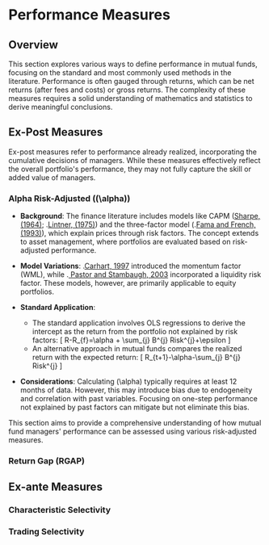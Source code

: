 # Performance Measures

## Overview

This section explores various ways to define performance in mutual funds, focusing on the standard and most commonly used methods in the literature. Performance is often gauged through returns, which can be net returns (after fees and costs) or gross returns. The complexity of these measures requires a solid understanding of mathematics and statistics to derive meaningful conclusions.

## Ex-Post Measures

Ex-post measures refer to performance already realized, incorporating the cumulative decisions of managers. While these measures effectively reflect the overall portfolio's performance, they may not fully capture the skill or added value of managers.

### Alpha Risk-Adjusted (\(\alpha\))

- **Background**: The finance literature includes models like CAPM ([Sharpe, (1964)](https://onlinelibrary.wiley.com/doi/full/10.1111/j.1540-6261.1964.tb02865.x); .[Lintner, (1975)](https://www.sciencedirect.com/science/article/pii/B9780127808505500186)) and the three-factor model (.[Fama and French, (1993)](http://www.sciencedirect.com/science/article/pii/0304405X93900235)), which explain prices through risk factors. The concept extends to asset management, where portfolios are evaluated based on risk-adjusted performance.

- **Model Variations**: .[Carhart, 1997](https://onlinelibrary.wiley.com/doi/abs/10.1111/j.1540-6261.1997.tb03808.x) introduced the momentum factor (WML), while .[ Pastor and Stambaugh, 2003](https://www.journals.uchicago.edu/doi/abs/10.1086/374184) incorporated a liquidity risk factor. These models, however, are primarily applicable to equity portfolios.

- **Standard Application**:
  - The standard application involves OLS regressions to derive the intercept as the return from the portfolio not explained by risk factors:
    \[
    R-R_{f}=\alpha + \sum_{j} B^{j} Risk^{j}+\epsilon
    \]
  - An alternative approach in mutual funds compares the realized return with the expected return:
    \[
    R_{t+1}-\alpha-\sum_{j} B^{j} Risk^{j}
    \]

- **Considerations**: Calculating \(\alpha\) typically requires at least 12 months of data. However, this may introduce bias due to endogeneity and correlation with past variables. Focusing on one-step performance not explained by past factors can mitigate but not eliminate this bias.

This section aims to provide a comprehensive understanding of how mutual fund managers' performance can be assessed using various risk-adjusted measures.

### Return Gap (RGAP)

## Ex-ante Measures

### Characteristic Selectivity

### Trading Selectivity 


